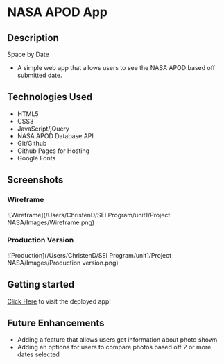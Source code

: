 # NASA APOD App

## Description
Space by Date
- A simple web app that allows users to see the NASA APOD based off submitted date. 


## Technologies Used
* HTML5
* CSS3
* JavaScript/jQuery
* NASA APOD Database API
* Git/Github 
* Github Pages for Hosting
* Google Fonts

## Screenshots

### Wireframe

![Wireframe](/Users/ChristenD/SEI Program/unit1/Project NASA/Images/Wireframe.png)

### Production Version

![Production](/Users/ChristenD/SEI Program/unit1/Project NASA/Images/Production version.png)

## Getting started

[Click Here](https://christendd.github.io/Project-1-NASA/) to visit the deployed app!

## Future Enhancements 

- Adding a feature that allows users get information about photo shown
- Adding an options for users to compare photos based off 2 or more dates selected
